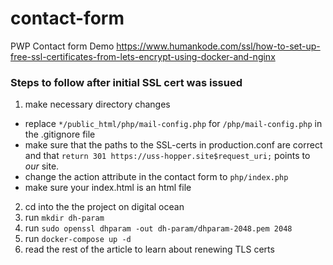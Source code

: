 # contact-form
PWP Contact form Demo
https://www.humankode.com/ssl/how-to-set-up-free-ssl-certificates-from-lets-encrypt-using-docker-and-nginx
### Steps to follow after initial SSL cert was issued

1. make necessary directory changes 
* replace `*/public_html/php/mail-config.php` for `/php/mail-config.php` in the .gitignore file
* make sure that the paths to the SSL-certs in production.conf are correct and that  `return 301 https://uss-hopper.site$request_uri;` points to _our_ site.
* change the action attribute in the contact form to `php/index.php`
* make sure your index.html is an html file

2. cd into the the project on digital ocean
3. run `mkdir dh-param`
4. run `sudo openssl dhparam -out dh-param/dhparam-2048.pem 2048` 
5. run `docker-compose up -d`
6. read the rest of the article to learn about renewing TLS certs

